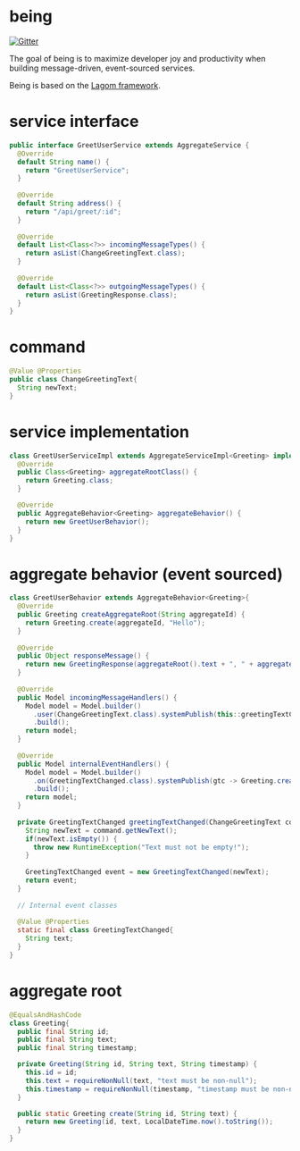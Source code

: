 # being
[![Gitter](https://badges.gitter.im/requirementsascode/community.svg)](https://gitter.im/requirementsascode/community?utm_source=badge&utm_medium=badge&utm_campaign=pr-badge)

The goal of being is to maximize developer joy and productivity when building message-driven, event-sourced services.

Being is based on the [Lagom framework](https://www.lagomframework.com/).

# service interface
``` java
public interface GreetUserService extends AggregateService {  
  @Override
  default String name() {
    return "GreetUserService";
  }
  
  @Override
  default String address() {
    return "/api/greet/:id";
  }
  
  @Override
  default List<Class<?>> incomingMessageTypes() {
    return asList(ChangeGreetingText.class);
  }
  
  @Override
  default List<Class<?>> outgoingMessageTypes() {
    return asList(GreetingResponse.class);
  }
}
```
# command
``` java
@Value @Properties
public class ChangeGreetingText{
  String newText;
}
```
# service implementation
``` java
class GreetUserServiceImpl extends AggregateServiceImpl<Greeting> implements GreetUserService{
  @Override
  public Class<Greeting> aggregateRootClass() {
    return Greeting.class;
  }

  @Override
  public AggregateBehavior<Greeting> aggregateBehavior() {
    return new GreetUserBehavior();
  }
}
```
# aggregate behavior (event sourced)
``` java
class GreetUserBehavior extends AggregateBehavior<Greeting>{
  @Override
  public Greeting createAggregateRoot(String aggregateId) {
    return Greeting.create(aggregateId, "Hello");
  }
  
  @Override
  public Object responseMessage() {
    return new GreetingResponse(aggregateRoot().text + ", " + aggregateRoot().id + "!");
  }
  
  @Override
  public Model incomingMessageHandlers() {
    Model model = Model.builder()
      .user(ChangeGreetingText.class).systemPublish(this::greetingTextChanged)
      .build();
    return model;
  }
  
  @Override
  public Model internalEventHandlers() {
    Model model = Model.builder()
      .on(GreetingTextChanged.class).systemPublish(gtc -> Greeting.create(aggregateRoot().id, gtc.text))
      .build();
    return model;
  }
  
  private GreetingTextChanged greetingTextChanged(ChangeGreetingText command) {
    String newText = command.getNewText();
    if(newText.isEmpty()) {
      throw new RuntimeException("Text must not be empty!");
    }
    
    GreetingTextChanged event = new GreetingTextChanged(newText);
    return event;
  }
  
  // Internal event classes
  
  @Value @Properties
  static final class GreetingTextChanged{
    String text;
  }
}
```
# aggregate root
``` java
@EqualsAndHashCode
class Greeting{
  public final String id;
  public final String text;
  public final String timestamp;

  private Greeting(String id, String text, String timestamp) {
    this.id = id;
    this.text = requireNonNull(text, "text must be non-null");
    this.timestamp = requireNonNull(timestamp, "timestamp must be non-null");
  }

  public static Greeting create(String id, String text) {
    return new Greeting(id, text, LocalDateTime.now().toString());
  }
}
```

